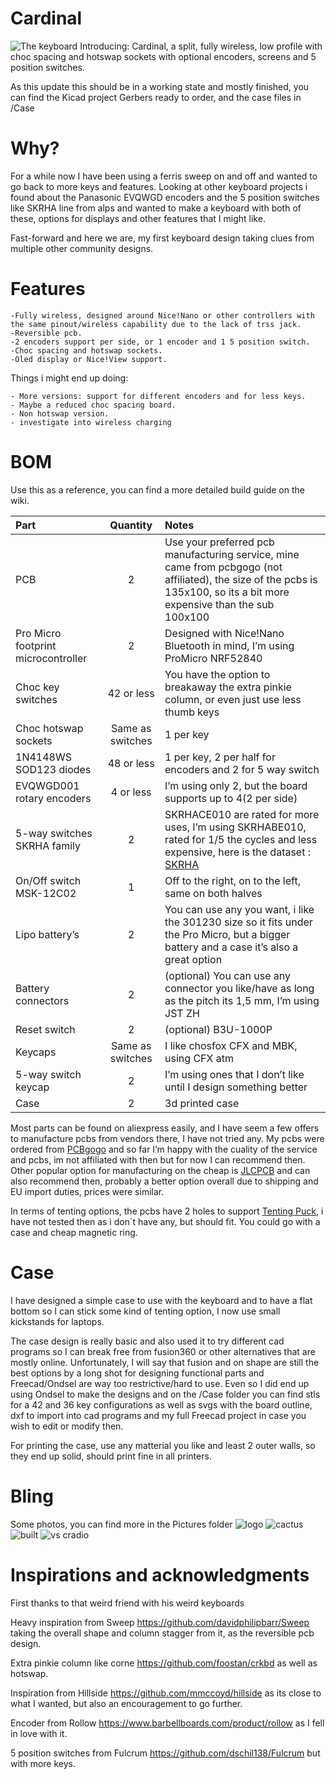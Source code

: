 # Cardinal
![The keyboard](Pictures/MVIMG_20240205_121454.jpg)
 Introducing: Cardinal, a split, fully wireless, low profile with choc spacing and hotswap sockets with optional encoders, screens and 5 position switches.

 As this update this should be in a working state and mostly finished, you can find the Kicad project Gerbers ready to order, and the case files in /Case
 
# Why?

For a while now I have been using a ferris sweep on and off and wanted to go back to more keys and features. 
Looking at other keyboard projects i found about the Panasonic EVQWGD encoders and the 5 position switches like SKRHA line from alps and wanted to make a keyboard with both of these, options for displays and other features that I might like.

Fast-forward and here we are, my first keyboard design taking clues from multiple other community designs.

# Features

    -Fully wireless, designed around Nice!Nano or other controllers with the same pinout/wireless capability due to the lack of trss jack.
    -Reversible pcb.
    -2 encoders support per side, or 1 encoder and 1 5 position switch.
    -Choc spacing and hotswap sockets.
    -Oled display or Nice!View support.

 Things i might end up doing:
 
    - More versions: support for different encoders and for less keys.
    - Maybe a reduced choc spacing board.
    - Non hotswap version.
    - investigate into wireless charging

# BOM

Use this as a reference, you can find a more detailed build guide on the wiki.

| Part      | Quantity | Notes| 
| :-------------- | :---: | :------ |
| PCB | 2 | Use your preferred pcb manufacturing service, mine came from pcbgogo (not affiliated), the size of the pcbs is 135x100, so its a bit more expensive than the sub 100x100 |
| Pro Micro footprint microcontroller | 2 | Designed with Nice!Nano Bluetooth in mind, I’m using ProMicro NRF52840 |
| Choc key switches | 42 or less | You have the option to breakaway the extra pinkie column, or even just use less thumb keys |
| Choc hotswap sockets | Same as switches | 1 per key|
| 1N4148WS SOD123 diodes  | 48 or less | 1 per key, 2 per half for encoders and 2 for 5 way switch | 
| EVQWGD001 rotary encoders | 4 or less | I’m using only 2, but the board supports up to 4(2 per side)|
| 5-way switches SKRHA family   | 2 | SKRHACE010 are rated for more uses, I’m using SKRHABE010, rated for 1/5 the cycles and less expensive, here is the dataset : [SKRHA](https://www.mouser.es/datasheet/2/15/SKRH-1370966.pdf)|
| On/Off switch MSK-12C02 | 1 | Off to the right, on to the left, same on both halves |
| Lipo battery’s | 2 | You can use any you want, i like the 301230 size so it fits under the Pro Micro, but a bigger battery and a case it’s also a great option |
| Battery connectors | 2 | (optional) You can use any connector you like/have as long as the pitch its 1,5 mm, I’m using JST ZH|
| Reset switch | 2 | (optional) B3U-1000P|
| Keycaps | Same as switches | I like chosfox CFX and MBK, using CFX atm |
| 5-way switch keycap | 2 | I’m using ones that I don’t like until I design something better |
| Case | 2 | 3d printed case |

Most parts can be found on aliexpress easily, and I have seem a few offers to manufacture pcbs from vendors there, I have not tried any. My pcbs were ordered from [PCBgogo](https://www.pcbgogo.com/) and so far I’m happy with the cuality of the service and pcbs, im not affiliated with then but for now I can recommend then. Other popular option for manufacturing on the cheap is [JLCPCB](https://jlcpcb.com/) and can also recommend then, probably a better option overall due to shipping and EU import duties, prices were similar.

In terms of tenting options, the pcbs have 2 holes to support [Tenting Puck](https://splitkb.com/products/tenting-puck), i have not tested then as i don´t have any, but should fit. You could go with a case and cheap magnetic ring.

# Case

I have designed a simple case to use with the keyboard and to have a flat bottom so I can stick some kind of tenting option, I now use small kickstands for laptops.

The case design is really basic and also used it to try different cad programs so I can break free from fusion360 or other alternatives that are mostly online. Unfortunately, I will say that fusion and on shape are still the best options by a long shot for designing functional parts and Freecad/Ondsel are way too restrictive/hard to use. Even so I did end up using Ondsel to make the designs and on the /Case folder you can find stls for a 42 and 36 key configurations as well as svgs with the board outline, dxf to import into cad programs and my full Freecad project in case you wish to edit or modify then.

For printing the case, use any matterial you like and least 2 outer walls, so they end up solid, should print fine in all printers.

# Bling

Some photos, you can find more in the Pictures folder
![logo](Pictures/MVIMG_20240214_121357.jpg)
![cactus](Pictures/MVIMG_20240205_121725.jpg)
![built](Pictures/MVIMG_20240214_121055.jpg)
![vs cradio](Pictures/MVIMG_20240214_121200.jpg)

# Inspirations and acknowledgments

First thanks to that weird friend with his weird keyboards

Heavy inspiration from Sweep https://github.com/davidphilipbarr/Sweep taking the overall shape and column stagger from it, as the reversible pcb design.

Extra pinkie column like corne https://github.com/foostan/crkbd as well as hotswap.

Inspiration from Hillside https://github.com/mmccoyd/hillside as its close to what I wanted, but also an encouragement to go further.

Encoder from Rollow  https://www.barbellboards.com/product/rollow as I fell in love with it.

5 position switches from Fulcrum https://github.com/dschil138/Fulcrum but with more keys.
